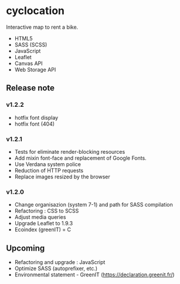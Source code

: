 # cyclocation
Interactive map to rent a bike.
- HTML5
- SASS (SCSS)
- JavaScript
- Leaflet
- Canvas API
- Web Storage API

## Release note
### v1.2.2
- hotfix font display
- hotfix font (404)

### v1.2.1
- Tests for eliminate render-blocking resources
- Add mixin font-face and replacement of Google Fonts.
- Use Verdana system police
- Reduction of HTTP requests
- Replace images resized by the browser

### v1.2.0
- Change organisazion (system 7-1) and path for SASS compilation
- Refactoring : CSS to SCSS
- Adjust media queries
- Upgrade Leaflet to 1.9.3
- Ecoindex (greenIT) = C

## Upcoming
- Refactoring and upgrade : JavaScript
- Optimize SASS (autoprefixer, etc.)
- Environmental statement - GreenIT (https://declaration.greenit.fr/)